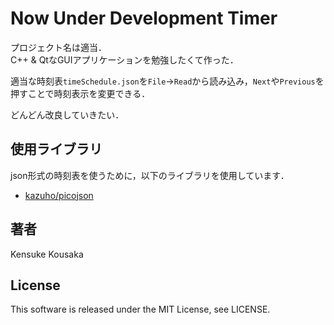 **Now Under Development**
Timer
=====
プロジェクト名は適当．  
C++ & QtなGUIアプリケーションを勉強したくて作った．  
  
適当な時刻表`timeSchedule.json`を`File`→`Read`から読み込み，`Next`や`Previous`を押すことで時刻表示を変更できる．  

どんどん改良していきたい．

使用ライブラリ
-----
json形式の時刻表を使うために，以下のライブラリを使用しています．

 - [kazuho/picojson](https://github.com/kazuho/picojson)

著者
-----
Kensuke Kousaka

License
-----
This software is released under the MIT License, see LICENSE.
